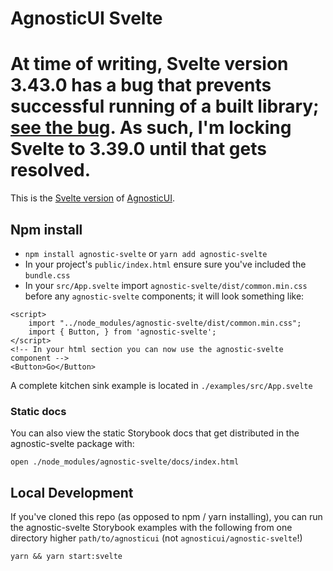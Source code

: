 # AgnosticUI Svelte

# At time of writing, Svelte version 3.43.0 has a bug that prevents successful running of a built library; [see the bug](https://github.com/sveltejs/svelte/issues/6584). As such, I'm locking Svelte to 3.39.0 until that gets resolved.

This is the [Svelte version](https://github.com/AgnosticUI/agnosticui/tree/master/agnostic-svelte) of [AgnosticUI](https://github.com/AgnosticUI/agnosticui).

## Npm install

- `npm install agnostic-svelte` or `yarn add agnostic-svelte`
- In your project's `public/index.html` ensure sure you've included the `bundle.css`
- In your `src/App.svelte` import `agnostic-svelte/dist/common.min.css` before any `agnostic-svelte` components; it will look something like:

```svelte
<script>
	import "../node_modules/agnostic-svelte/dist/common.min.css";
	import { Button, } from 'agnostic-svelte';
</script>
<!-- In your html section you can now use the agnostic-svelte component -->
<Button>Go</Button>
```
A complete kitchen sink example is located in `./examples/src/App.svelte`

### Static docs

You can also view the static Storybook docs that get distributed in the agnostic-svelte package with:
```shell
open ./node_modules/agnostic-svelte/docs/index.html
```

## Local Development

If you've cloned this repo (as opposed to npm / yarn installing), you can run the agnostic-svelte Storybook
examples with the following from one directory higher `path/to/agnosticui` (not `agnosticui/agnostic-svelte`!)

```
yarn && yarn start:svelte
```

